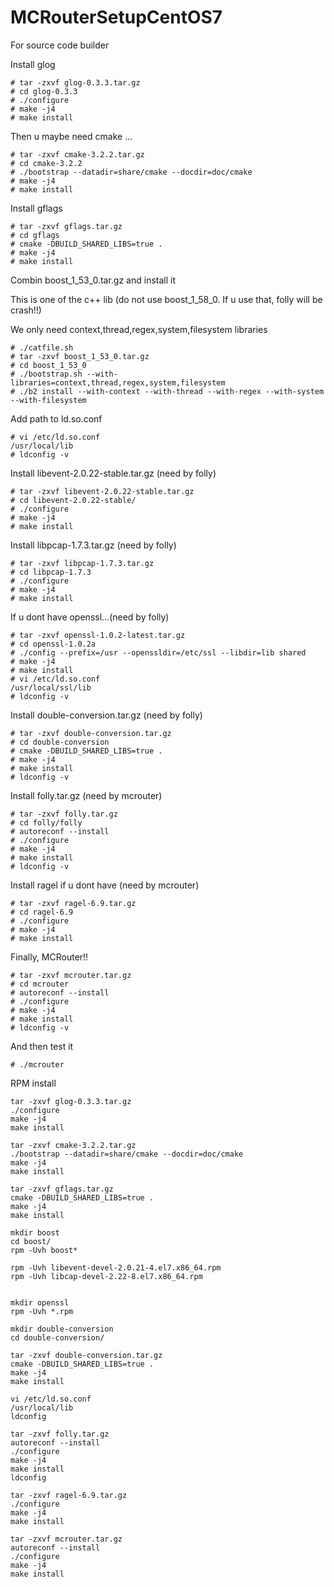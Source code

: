# MCRouterSetupCentOS7

For source code builder


Install glog
```
# tar -zxvf glog-0.3.3.tar.gz
# cd glog-0.3.3
# ./configure
# make -j4
# make install
```

Then u maybe need cmake ...
```
# tar -zxvf cmake-3.2.2.tar.gz
# cd cmake-3.2.2
# ./bootstrap --datadir=share/cmake --docdir=doc/cmake
# make -j4
# make install
```

Install gflags
```
# tar -zxvf gflags.tar.gz
# cd gflags
# cmake -DBUILD_SHARED_LIBS=true .
# make -j4
# make install
```

Combin boost_1_53_0.tar.gz and install it

This is one of the c++ lib  (do not use boost_1_58_0. If u use that, folly will be crash!!)

We only need context,thread,regex,system,filesystem libraries
```
# ./catfile.sh
# tar -zxvf boost_1_53_0.tar.gz
# cd boost_1_53_0
# ./bootstrap.sh --with-libraries=context,thread,regex,system,filesystem
# ./b2 install --with-context --with-thread --with-regex --with-system --with-filesystem
```

Add path to ld.so.conf
```
# vi /etc/ld.so.conf
/usr/local/lib
# ldconfig -v
```

Install libevent-2.0.22-stable.tar.gz (need by folly)
```
# tar -zxvf libevent-2.0.22-stable.tar.gz
# cd libevent-2.0.22-stable/
# ./configure
# make -j4
# make install
```

Install libpcap-1.7.3.tar.gz (need by folly)
```
# tar -zxvf libpcap-1.7.3.tar.gz
# cd libpcap-1.7.3
# ./configure
# make -j4
# make install
```

If u dont have openssl...(need by folly)
```
# tar -zxvf openssl-1.0.2-latest.tar.gz
# cd openssl-1.0.2a
# ./config --prefix=/usr --openssldir=/etc/ssl --libdir=lib shared
# make -j4
# make install
# vi /etc/ld.so.conf
/usr/local/ssl/lib
# ldconfig -v
```

Install double-conversion.tar.gz (need by folly)
```
# tar -zxvf double-conversion.tar.gz
# cd double-conversion
# cmake -DBUILD_SHARED_LIBS=true .
# make -j4
# make install
# ldconfig -v
```

Install folly.tar.gz (need by mcrouter)
```
# tar -zxvf folly.tar.gz
# cd folly/folly
# autoreconf --install
# ./configure
# make -j4
# make install
# ldconfig -v
```

Install ragel if u dont have (need by mcrouter)
```
# tar -zxvf ragel-6.9.tar.gz
# cd ragel-6.9
# ./configure
# make -j4
# make install
```

Finally, MCRouter!!
```
# tar -zxvf mcrouter.tar.gz
# cd mcrouter
# autoreconf --install
# ./configure
# make -j4
# make install
# ldconfig -v
```
And then test it
```
# ./mcrouter
```



RPM install

```
tar -zxvf glog-0.3.3.tar.gz
./configure
make -j4
make install

tar -zxvf cmake-3.2.2.tar.gz
./bootstrap --datadir=share/cmake --docdir=doc/cmake
make -j4
make install

tar -zxvf gflags.tar.gz
cmake -DBUILD_SHARED_LIBS=true .
make -j4
make install

mkdir boost
cd boost/
rpm -Uvh boost*

rpm -Uvh libevent-devel-2.0.21-4.el7.x86_64.rpm
rpm -Uvh libcap-devel-2.22-8.el7.x86_64.rpm 


mkdir openssl
rpm -Uvh *.rpm

mkdir double-conversion
cd double-conversion/

tar -zxvf double-conversion.tar.gz
cmake -DBUILD_SHARED_LIBS=true .
make -j4
make install

vi /etc/ld.so.conf
/usr/local/lib
ldconfig

tar -zxvf folly.tar.gz
autoreconf --install
./configure
make -j4
make install
ldconfig

tar -zxvf ragel-6.9.tar.gz
./configure
make -j4
make install

tar -zxvf mcrouter.tar.gz
autoreconf --install
./configure
make -j4
make install

```

